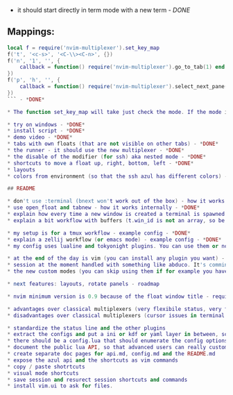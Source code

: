 * it should start directly in term mode with a new term - *DONE*

## Mappings:

```lua
local f = require('nvim-multiplexer').set_key_map
f('t', '<c-s>', '<C-\\><C-n>', {})
f('n', '1', '', {
    callback = function() require('nvim-multiplexer').go_to_tab(1) end
})
f('p', 'h', '', {
    callback = function() require('nvim-multiplexer').select_next_pane() end
})
``` - *DONE*

* The function set_key_map will take just check the mode. If the mode is 'p' (pane mode) will do custom things. If the mode is not p, is just going to pass all arguments to the vim.api.nvim_set_key_map function.

* try on windows - *DONE*
* install script - *DONE*
* demo video - *DONE*
* tabs with own floats (that are not visible on other tabs) - *DONE*
* the runner - it should use the new multiplexer - *DONE*
* the disable of the modifier (for ssh) aka nested mode - *DONE*
* shortcuts to move a float up, right, bottom, left - *DONE*
* layouts
* colors from environment (so that the ssh azul has different colors) - *DONE*

## README

* don't use :terminal (bnext won't work out of the box) - how it works internally - *DONE*
* use open_float and tabnew - how it works internally - *DONE*
* explain how every time a new window is created a terminal is spawned automatically - how it works internally - *DONE*
* explain a bit workflow with buffers (t.win_id is not an array, so be careful when closing) - how it works internally - *DONE*

* my setup is for a tmux workflow - example config - *DONE*
* explain a zellij workflow (or emacs mode) - example config - *DONE*
* my config uses lualine and tokyonight plugins. You can use them or not. - example config - *DONE*

* at the end of the day is vim (you can install any plugin you want) - features - *DONE*
* session at the moment handled with something like abduco. It's comming to neovim. At that moment we won't need it. - features - *DONE*
* the new custom modes (you can skip using them if for example you have an emacs flow or if you use shortcuts with modifiers) - features - *DONE*

* next features: layouts, rotate panels - roadmap

* nvim minimum version is 0.9 because of the float window title - requirements - *DONE*

* advantages over classical multiplexers (very flexibile status, very flexibile shortcuts, nested_mode) - why - *DONE*
* disadvantages over classical multiplexers (cursor issues in terminal mode) - why - *DONE*

* standardize the status line and the other plugins
* extract the configs and put a ini or kdf or yaml layer in between, so other people than nvim devs can use it and configure it
* there should be a config.lua that should enumerate the config options.
* document the public lua API, so that advanced users can really customize it.
* create separate doc pages for api.md, config.md and the README.md
* expose the azul api and the shortcuts as vim commands
* copy / paste shotrtcuts
* visual mode shortcuts
* save session and resurect session shortcuts and commands
* install vim.ui to ask for files.
